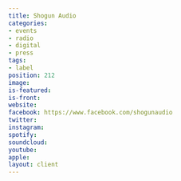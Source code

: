 ```yaml
---
title: Shogun Audio
categories:
- events
- radio
- digital
- press
tags:
- label
position: 212
image: 
is-featured: 
is-front: 
website: 
facebook: https://www.facebook.com/shogunaudio
twitter: 
instagram: 
spotify: 
soundcloud: 
youtube: 
apple: 
layout: client
---
```


